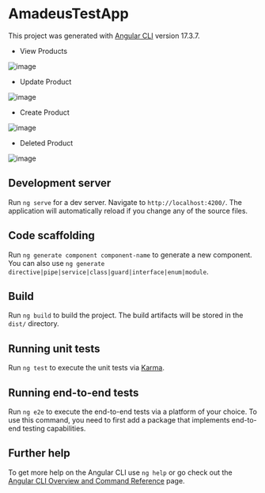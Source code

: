 # AmadeusTestApp

This project was generated with [Angular CLI](https://github.com/angular/angular-cli) version 17.3.7.

- View Products

![image](https://github.com/danielrd8/amadeus-test-app/assets/53479385/b60d8eb3-2ae5-48fd-b46c-5f33209d52e5)

- Update Product

![image](https://github.com/danielrd8/amadeus-test-app/assets/53479385/e46a42dd-cfcd-4748-9322-86c559ed0bb4)

- Create Product

![image](https://github.com/danielrd8/amadeus-test-app/assets/53479385/09d13a30-3777-4bb3-9142-526d7da8e4ae)

- Deleted Product

![image](https://github.com/danielrd8/amadeus-test-app/assets/53479385/a36856d6-1bb6-4d74-9552-66596adbabc0)


## Development server

Run `ng serve` for a dev server. Navigate to `http://localhost:4200/`. The application will automatically reload if you change any of the source files.

## Code scaffolding

Run `ng generate component component-name` to generate a new component. You can also use `ng generate directive|pipe|service|class|guard|interface|enum|module`.

## Build

Run `ng build` to build the project. The build artifacts will be stored in the `dist/` directory.

## Running unit tests

Run `ng test` to execute the unit tests via [Karma](https://karma-runner.github.io).

## Running end-to-end tests

Run `ng e2e` to execute the end-to-end tests via a platform of your choice. To use this command, you need to first add a package that implements end-to-end testing capabilities.

## Further help

To get more help on the Angular CLI use `ng help` or go check out the [Angular CLI Overview and Command Reference](https://angular.io/cli) page.
